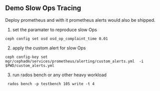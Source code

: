 ## Demo Slow Ops Tracing

Deploy prometheus and with it prometheus alerts would also be shipped.

1. set the paramater to reproduce slow Ops

```
ceph config set osd osd_op_complaint_time 0.01
```

2. apply the custom alert for slow Ops

```
ceph config-key set mgr/cephadm/services/prometheus/alerting/custom_alerts.yml  -i $PWD/custom_alerts.yml
```

3. run rados bench or any other heavy workload

```
 rados bench -p testbench 105 write -t 4

```

